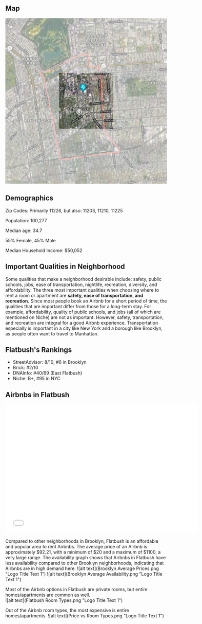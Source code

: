 

## Map
![alt text](flatbushmap2.png "Logo Title Text 1")  

## Demographics

Zip Codes: Primarily 11226, but also: 11203, 11210, 11225  

Population: 100,277  

Median age: 34.7  

55% Female, 45% Male  

Median Household Income: $50,052  


## Important Qualities in Neighborhood  

Some qualities that make a neighborhood desirable include: safety, public schools, jobs, ease of transportation, nightlife, recreation, diversity, and affordability. The three most important qualities when choosing where to rent a room or apartment are **safety, ease of transportation, and recreation.** Since most people book an Airbnb for a short period of time, the qualities that are important differ from those for a long-term stay. For example, affordability, quality of public schools, and jobs (all of which are mentioned on Niche) are not as important. However, safety, transportation, and recreation are integral for a good Airbnb experience. Transportation especially is important in a city like New York and a borough like Brooklyn, as people often want to travel to Manhattan.

## Flatbush's Rankings  

* StreetAdvisor: 8/10, #6 in Brooklyn
* Brick: #2/10
* DNAInfo: #40/69 (East Flatbush)
* Niche: B+, #95 in NYC  


## Airbnbs in Flatbush
<dl>
<iframe src="FlatbushAirbnbs.html" width="600" height="400" frameborder="0" frameborder="0" marginwidth="0" marginheight="0" allowfullscreen></iframe>
</dl>
Compared to other neighborhoods in Brooklyn, Flatbush is an affordable and popular area to rent Airbnbs. The average price of an Airbnb is approximately $92.21, with a minimum of $20 and a maximum of $1100, a very large range. The availability graph shows that Airbnbs in Flatbush have less availability compared to other Brooklyn neighborhoods, indicating that Airbnbs are in high demand here.
![alt text](Brooklyn Average Prices.png "Logo Title Text 1")  
![alt text](Brooklyn Average Availability.png "Logo Title Text 1")  

Most of the Airbnb options in Flatbush are private rooms, but entire homes/apartments are common as well.  
![alt text](Flatbush Room Types.png "Logo Title Text 1")  

Out of the Airbnb room types, the most expensive is entire homes/apartments.
![alt text](Price vs Room Types.png "Logo Title Text 1")  

